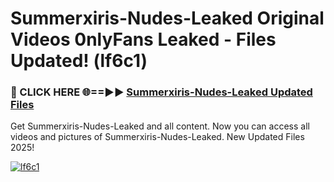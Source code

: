 # Summerxiris-Nudes-Leaked Original Videos 0nlyFans Leaked - Files Updated! (lf6c1)

<h3>🔴 CLICK HERE 🌐==►► <a href="https://tinyurl.com/5h6xmrr3" rel="nofollow">Summerxiris-Nudes-Leaked Updated Files</a></h3>

Get Summerxiris-Nudes-Leaked and all content. Now you can access all videos and pictures of Summerxiris-Nudes-Leaked. New Updated Files 2025!

[![lf6c1](https://i.imgur.com/KVD873Z.gif)](https://tinyurl.com/5h6xmrr3)
